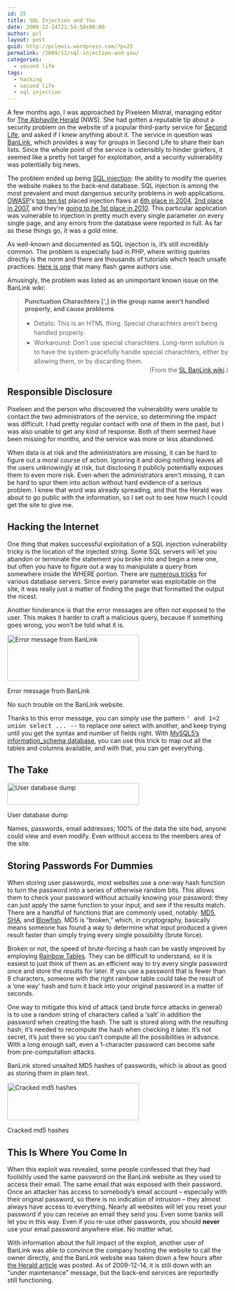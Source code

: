 ```yaml
---
id: 25
title: SQL Injection and You
date: 2009-12-14T21:54:58+00:00
author: pcl
layout: post
guid: http://pclewis.wordpress.com/?p=25
permalink: /2009/12/sql-injection-and-you/
categories:
  - second life
tags:
  - hacking
  - second life
  - sql injection
---
```

A few months ago, I was approached by Pixeleen Mistral, managing editor for [The Alphaville Herald](http://www.secondlifeherald.com/) (NWS). She had gotten a reputable tip about a security problem on the website of a popular third-party service for [Second Life](http://www.secondlife.com/), and asked if I knew anything about it. The service in question was [BanLink](http://www.slbanlink.com/), which provides a way for groups in Second Life to share their ban lists. Since the whole point of the service is ostensibly to hinder griefers, it seemed like a pretty hot target for exploitation, and a security vulnerability was potentially big news.

The problem ended up being [SQL injection](http://en.wikipedia.org/wiki/Sql_injection): the ability to modify the queries the website makes to the back-end database. SQL injection is among the most prevalent and most dangerous security problems in web applications. [OWASP](http://www.owasp.org/)&#8216;s [top ten list](http://www.owasp.org/index.php/Category:OWASP_Top_Ten_Project) placed injection flaws at [6th place in 2004](http://www.owasp.org/index.php/Category:OWASP_Top_Ten_Project), [2nd place in 2007](http://www.owasp.org/index.php/Top_10_2007), and they&#8217;re [going to be 1st place in 2010](http://www.owasp.org/index.php/File:OWASP_T10_-_2010_rc1.pdf). This particular application was vulnerable to injection in pretty much every single parameter on every single page, and any errors from the database were reported in full. As far as these things go, it was a gold mine.

<!--more-->

As well-known and documented as SQL injection is, it&#8217;s still incredibly common. The problem is especially bad in PHP, where writing queries directly is the norm and there are thousands of tutorials which teach unsafe practices. [Here is one](http://www.flash-creations.com/notes/servercomm_database.php) that many flash game authors use.

Amusingly, the problem was listed as an unimportant known issue on the BanLink wiki:

> **Punctuation Charachters [&#8216;,] in the group name aren&#8217;t handled properly, and cause problems**
> 
> <ul style="line-height: 1.5em; list-style-type: square; margin: .3em 0 0 1.5em; padding: 0;">
>   <li style="margin-bottom: .1em;">
>     Details: This is an HTML thing. Special charachters aren&#8217;t being handled properly.
>   </li>
>   <li style="margin-bottom: .1em;">
>     Workaround: Don&#8217;t use special charachters. Long-term solution is to have the system gracefully handle special charachters, either by allowing them, or by discarding them.
>   </li>
> </ul>
> 
> <div style="text-align: right;">
>   (From the <a href="http://wiki.slbanlink.com/index.php?title=Known_Issues">SL BanLink wiki</a>.)
> </div>

## Responsible Disclosure

Pixeleen and the person who discovered the vulnerability were unable to contact the two administrators of the service, so determining the impact was difficult. I had pretty regular contact with one of them in the past, but I was also unable to get any kind of response. Both of them seemed have been missing for months, and the service was more or less abandoned.

When data is at risk and the administrators are missing, it can be hard to figure out a moral course of action. Ignoring it and doing nothing leaves all the users unknowingly at risk, but disclosing it publicly potentially exposes them to even more risk. Even when the administrators aren&#8217;t missing, it can be hard to spur them into action without hard evidence of a serious problem. I knew that word was already spreading, and that the Herald was about to go public with the information, so I set out to see how much I could get the site to give me.

## Hacking the Internet

One thing that makes successful exploitation of a SQL injection vulnerability tricky is the location of the injected string. Some SQL servers will let you abandon or terminate the statement you broke into and begin a new one, but often you have to figure out a way to manipulate a query from somewhere inside the WHERE portion. There are [numerous tricks](http://ferruh.mavituna.com/sql-injection-cheatsheet-oku/) for various database servers. Since every parameter was exploitable on the site, it was really just a matter of finding the page that formatted the output the nicest.

Another hinderance is that the error messages are often not exposed to the user. This makes it harder to craft a malicious query, because if something goes wrong, you won&#8217;t be told what it is.

<div id="attachment_58" style="width: 310px" class="wp-caption aligncenter">
  <img class="size-medium wp-image-58  " title="banlink-error" src="http://blog.pclewis.com/wp-content/uploads/2009/12/banlink-error-300x105.png" alt="Error message from BanLink" width="300" height="105" />
  
  <p class="wp-caption-text">
    Error message from BanLink
  </p>
</div>

No such trouble on the BanLink website.

Thanks to this error message, you can simply use the pattern <tt>' and 1=2 union select ... --</tt> to replace one select with another, and keep trying until you get the syntax and number of fields right. With [MySQL5&#8217;s information_schema database](http://dev.mysql.com/doc/refman/5.0/en/information-schema.html), you can use this trick to map out all the tables and columns available, and with that, you can get everything.

## The Take

<div id="attachment_60" style="width: 310px" class="wp-caption aligncenter">
  <a href="http://blog.pclewis.com/wp-content/uploads/2009/12/dbdump.png"><img class="size-medium wp-image-60 " title="dbdump" src="http://blog.pclewis.com/wp-content/uploads/2009/12/dbdump-300x50.png" alt="User database dump" width="300" height="50" /></a>
  
  <p class="wp-caption-text">
    User database dump
  </p>
</div>

Names, passwords, email addresses; 100% of the data the site had, anyone could view and even modify. Even without access to the members area of the site.

## Storing Passwords For Dummies

When storing user passwords, most websites use a one-way hash function to turn the password into a series of otherwise random bits. This allows them to check your password without actually knowing your password: they can just apply the same function to your input, and see if the results match. There are a handful of functions that are commonly used, notably: [MD5](http://en.wikipedia.org/wiki/Md5), [SHA](http://en.wikipedia.org/wiki/SHA_hash_functions), and [Blowfish](http://en.wikipedia.org/wiki/Crypt_%28Unix%29#Blowfish-based_scheme). MD5 is &#8220;broken,&#8221; which, in cryptography, basically means someone has found a way to determine what input produced a given result faster than simply trying every single possibility (brute force).

Broken or not, the speed of brute-forcing a hash can be vastly improved by employing [Rainbow Tables](http://www.freerainbowtables.com/faq/). They can be difficult to understand, so it is easiest to just think of them as an efficient way to try every single password once and store the results for later. If you use a password that is fewer than 8 characters, someone with the right rainbow table could take the result of a &#8216;one way&#8217; hash and turn it back into your original password in a matter of seconds.

One way to mitigate this kind of attack (and brute force attacks in general) is to use a random string of characters called a &#8216;salt&#8217; in addition the password when creating the hash. The salt is stored along with the resulting hash; it&#8217;s needed to recompute the hash when checking it later. It&#8217;s not secret, it&#8217;s just there so you can&#8217;t compute all the possibilities in advance. With a long enough salt, even a 1-character password can become safe from pre-computation attacks.

BanLink stored unsalted MD5 hashes of passwords, which is about as good as storing them in plain text.

<div id="attachment_61" style="width: 310px" class="wp-caption aligncenter">
  <a href="http://blog.pclewis.com/wp-content/uploads/2009/12/krakken.png"><img class="size-medium wp-image-61 " title="krakken" src="http://blog.pclewis.com/wp-content/uploads/2009/12/krakken-300x85.png" alt="Cracked md5 hashes" width="300" height="85" /></a>
  
  <p class="wp-caption-text">
    Cracked md5 hashes
  </p>
</div>

## This Is Where You Come In

When this exploit was revealed, some people confessed that they had foolishly used the same password on the BanLink website as they used to access their email. The same email that was exposed with their password. Once an attacker has access to somebody&#8217;s email account &#8211; especially with their original password, so there is no indication of intrusion &#8211; they almost always have access to everything. Nearly all websites will let you reset your password if you can receive an email they send you. Even some banks will let you in this way. Even if you re-use other passwords, you should **never** use your email password anywhere else. No matter what.

With information about the full impact of the exploit, another user of BanLink was able to convince the company hosting the website to call the owner directly, and the BanLink website was taken down a few hours after [the Herald article](http://foo.secondlifeherald.com/slh/2009/09/banlink-security-broken.html) was posted. As of 2009-12-14, it is still down with an &#8220;under maintenance&#8221; message, but the back-end services are reportedly still functioning.